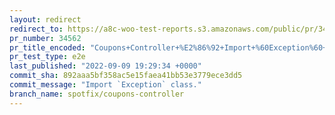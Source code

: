 ```yaml
---
layout: redirect
redirect_to: https://a8c-woo-test-reports.s3.amazonaws.com/public/pr/34562/e2e/index.html
pr_number: 34562
pr_title_encoded: "Coupons+Controller+%E2%86%92+Import+%60Exception%60+class."
pr_test_type: e2e
last_published: "2022-09-09 19:29:34 +0000"
commit_sha: 892aaa5bf358ac5e15faea41bb53e3779ece3dd5
commit_message: "Import `Exception` class."
branch_name: spotfix/coupons-controller
---
```

